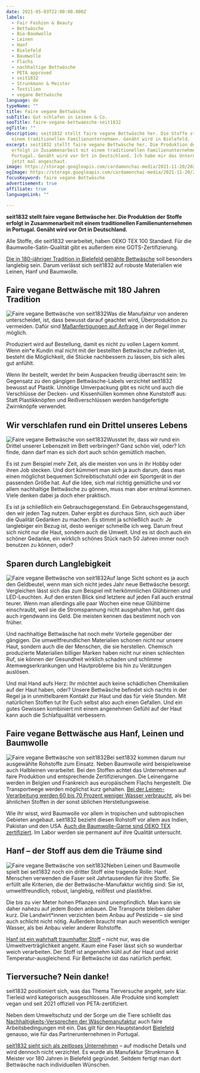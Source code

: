 ```yaml
---
date: 2021-05-03T22:00:00.000Z
labels:
  - Fair Fashion & Beauty
  - Bettwäsche
  - Bio-Baumwolle
  - Leinen
  - Hanf
  - Bielefeld
  - Baumwolle
  - Flachs
  - nachhaltige Bettwäsche
  - PETA approved
  - seit1832
  - Strunkmann & Meister
  - Textilien
  - vegane Bettwäsche
language: de
typeName: ""
title: Faire vegane Bettwäsche
subTitle: Gut schlafen in Leinen & Co.
seoTitle: faire-vegane-bettwaesche-seit1832
ogTitle: ""
description: seit1832 stellt faire vegane Bettwäsche her. Die Stoffe stammen aus
  einem traditionellen Familienunternehmen. Genäht wird in Bielefeld.
excerpt: seit1832 stellt faire vegane Bettwäsche her. Die Produktion der Stoffe
  erfolgt in Zusammenarbeit mit einem traditionellen Familienunternehmen in
  Portugal. Genäht wird vor Ort in Deutschland. Ich habe mir das Unternehmen
  jetzt mal angeschaut.
image: https://storage.googleapis.com/cardamonchai-media/2021-11-20/2021-05-seit1832-jpg-imagine-080808_6e726e_1024_768/640.webp
ogImage: https://storage.googleapis.com/cardamonchai-media/2021-11-20/2021-05-seit1832-fb-jpg-imagine-f8f8f8_787c78_1200_628/640.webp
focusKeyword: faire vegane Bettwäsche
advertisement: true
affiliate: true
languageLink: ""

---
```


**seit1832 stellt faire vegane Bettwäsche her. Die Produktion der Stoffe erfolgt in Zusammenarbeit mit einem traditionellen Familienunternehmen in Portugal. Genäht wird vor Ort in Deutschland.**

Alle Stoffe, die seit1832 verarbeitet, haben OEKO TEX 100 Standard. Für die Baumwolle-Satin-Qualität gibt es außerdem eine GOTS-Zertifizierung.

[Die in 180-jähriger Tradition in Bielefeld genähte Bettwäsche](https://t.adcell.com/p/click?promoId=196862&slotId=80259&param0=https%3A%2F%2Fseit1832.de%2Fpages%2Falle-produkte) soll besonders langlebig sein. Darum verlässt sich seit1832 auf robuste Materialien wie Leinen, Hanf und Baumwolle.

## Faire vegane Bettwäsche mit 180 Jahren Tradition

![Faire vegane Bettwäsche von seit1832](https://storage.googleapis.com/cardamonchai-media/2021-11-20/2021-05-seit1832-1-jpg-imagine-e8e8e8_868177_1024_768/640.webp 'Faire vegane Bettwäsche von seit1832')Was die Manufaktur von anderen unterscheidet, ist, dass bewusst darauf geachtet wird, Überproduktion zu vermeiden. Dafür sind [Maßanfertigungen auf Anfrage](https://t.adcell.com/p/click?promoId=196862&slotId=80259&param0=https%3A%2F%2Fseit1832.de%2Fpages%2Fmassanfertigungen) in der Regel immer möglich.

Produziert wird auf Bestellung, damit es nicht zu vollen Lagern kommt. Wenn ein\*e Kundin mal nicht mit der bestellten Bettwäsche zufrieden ist, besteht die Möglichkeit, die Stücke nachbessern zu lassen, bis sich alles gut anfühlt.

Wenn Ihr bestellt, werdet Ihr beim Auspacken freudig überrascht sein: Im Gegensatz zu den gängigen Bettwäsche-Labels verzichtet seit1832 bewusst auf Plastik. Unnötige Umverpackung gibt es nicht und auch die Verschlüsse der Decken- und Kissenhüllen kommen ohne Kunststoff aus: Statt Plastikknöpfen und Reißverschlüssen werden handgefertigte Zwirnknöpfe verwendet.

## Wir verschlafen rund ein Drittel unseres Lebens

![Faire vegane Bettwäsche von seit1832](https://storage.googleapis.com/cardamonchai-media/2021-11-20/2021-05-seit1832-2-jpg-imagine-686868_545254_1024_768/640.webp 'Faire vegane Bettwäsche von seit1832')Wusstet Ihr, dass wir rund ein Drittel unserer Lebenszeit im Bett verbringen? Ganz schön viel, oder? Ich finde, dann darf man es sich dort auch schön gemütlich machen.

Es ist zum Beispiel mehr Zeit, als die meisten von uns in ihr Hobby oder ihren Job stecken. Und dort kümmert man sich ja auch darum, dass man einen möglichst bequemen Schreibtischstuhl oder ein Sportgerät in der passenden Größe hat. Auf die Idee, sich mal richtig gemütliche und vor allem nachhaltige Bettwäsche zu gönnen, muss man aber erstmal kommen. Viele denken dabei ja doch eher praktisch.

Es ist ja schließlich ein Gebrauchsgegenstand. Ein Gebrauchsgegenstand, den wir jeden Tag nutzen. Daher ergibt es durchaus Sinn, sich auch über die Qualität Gedanken zu machen. Es stimmt ja schließlich auch: Je langlebiger ein Bezug ist, desto weniger schmeiße ich weg. Darum freut sich nicht nur die Haut, sondern auch die Umwelt. Und es ist doch auch ein schöner Gedanke, ein wirklich schönes Stück nach 50 Jahren immer noch benutzen zu können, oder?

## Sparen durch Langlebigkeit

![Faire vegane Bettwäsche von seit1832](https://storage.googleapis.com/cardamonchai-media/2021-11-20/2021-05-seit1832-4-jpg-imagine-a8a8a8_888582_1024_768/640.webp 'Faire vegane Bettwäsche von seit1832')Auf lange Sicht schont es ja auch den Geldbeutel, wenn man sich nicht jedes Jahr neue Bettwäsche besorgt. Vergleichen lässt sich das zum Beispiel mit herkömmlichen Glühbirnen und LED-Leuchten. Auf den ersten Blick sind letztere auf jeden Fall auch erstmal teurer. Wenn man allerdings alle paar Wochen eine neue Glühbirne einschraubt, weil sie die Stromspannung nicht ausgehalten hat, geht das auch irgendwann ins Geld. Die meisten kennen das bestimmt noch von früher.

Und nachhaltige Bettwäsche hat noch mehr Vorteile gegenüber der gängigen. Die umweltfreundlichen Materialien schonen nicht nur unsere Haut, sondern auch die der Menschen, die sie herstellen. Chemisch produzierte Materialien billiger Marken haben nicht nur einen schlechten Ruf, sie können der Gesundheit wirklich schaden und schlimme Atemwegserkrankungen und Hautprobleme bis hin zu Verätzungen auslösen.

Und mal Hand aufs Herz: Ihr möchtet auch keine schädlichen Chemikalien auf der Haut haben, oder? Unsere Bettwäsche befindet sich nachts in der Regel ja in unmittelbarem Kontakt zur Haut und das für viele Stunden. Mit natürlichen Stoffen tut Ihr Euch selbst also auch einen Gefallen. Und ein gutes Gewissen kombiniert mit einem angenehmen Gefühl auf der Haut kann auch die Schlafqualität verbessern.

## Faire vegane Bettwäsche aus Hanf, Leinen und Baumwolle

![Faire vegane Bettwäsche von seit1832](https://storage.googleapis.com/cardamonchai-media/2021-11-20/2021-05-seit1832-5-jpg-imagine-080808_77797b_1024_768/640.webp 'Faire vegane Bettwäsche von seit1832')Bei seit1832 kommen darum nur ausgewählte Rohstoffe zum Einsatz. Neben Baumwolle wird beispielsweise auch Halbleinen verarbeitet. Bei den Stoffen achtet das Unternehmen auf faire Produktion und entsprechende Zertifizierungen. Die Leinengarne werden in Belgien und Frankreich aus europäischem Flachs hergestellt. Die Transportwege werden möglichst kurz gehalten. [Bei der Leinen-Verarbeitung werden 60 bis 70 Prozent weniger Wasser verbraucht](https://t.adcell.com/p/click?promoId=196862&slotId=80259&param0=https%3A%2F%2Fseit1832.de%2Fblogs%2Fblog%2Fwie-wird-unser-leinen-produziert), als bei ähnlichen Stoffen in der sonst üblichen Herstellungsweise.

Wie ihr wisst, wird Baumwolle vor allem in tropischen und subtropischen Gebieten angebaut. seit1832 bezieht diesen Rohstoff vor allem aus Indien, Pakistan und den USA. [Auch die Baumwolle-Garne sind OEKO TEX zertifiziert](https://t.adcell.com/p/click?promoId=196862&slotId=80259&param0=https%3A%2F%2Fseit1832.de%2Fblogs%2Fblog%2Fwarenkunde-baumwolle-wo-kommen-unsere-rohstoffe-her). Im Labor werden sie permanent auf ihre Qualität untersucht.

## Hanf – der Stoff aus dem die Träume sind

![Faire vegane Bettwäsche von seit1832](https://storage.googleapis.com/cardamonchai-media/2021-11-20/2021-05-seit1832-6-jpg-imagine-d8d8e8_9f9b93_1024_768/640.webp 'Faire vegane Bettwäsche von seit1832')Neben Leinen und Baumwolle spielt bei seit1832 noch ein dritter Stoff eine tragende Rolle: Hanf. Menschen verwenden die Faser seit Jahrtausenden für ihre Stoffe. Sie erfüllt alle Kriterien, die der Bettwäsche-Manufaktur wichtig sind: Sie ist, umweltfreundlich, robust, langlebig, reißfest und plastikfrei.

Die bis zu vier Meter hohen Pflanzen sind unempfindlich. Man kann sie daher nahezu auf jedem Boden anbauen. Die Transporte bleiben daher kurz. Die Landwirt\*innen verzichten beim Anbau auf Pestizide – sie sind auch schlicht nicht nötig. Außerdem braucht man auch wesentlich weniger Wasser, als bei Anbau vieler anderer Rohstoffe.

[Hanf ist ein wahrhaft traumhafter Stoff](https://t.adcell.com/p/click?promoId=196862&slotId=80259&param0=https%3A%2F%2Fseit1832.de%2Fblogs%2Fblog%2Fwarenkunde-hanf-merkmale-und-vorteile) – nicht nur, was die Umweltverträglichkeit angeht. Kaum eine Faser lässt sich so wunderbar weich verarbeiten. Der Stoff ist angenehm kühl auf der Haut und wirkt Temperatur-ausgleichend. Für Bettwäsche ist das natürlich perfekt.

## Tierversuche? Nein danke!

seit1832 positioniert sich, was das Thema Tierversuche angeht, sehr klar. Tierleid wird kategorisch ausgeschlossen. Alle Produkte sind komplett vegan und seit 2021 offiziell von PETA-zertifiziert.

Neben dem Umweltschutz und der Sorge um die Tiere schließt das [Nachhaltigkeits-Versprechen der Wäschemanufaktur](https://t.adcell.com/p/click?promoId=196862&slotId=80259&param0=https%3A%2F%2Fseit1832.de%2Fpages%2Fuber-uns) auch faire Arbeitsbedingungen mit ein. Das gilt für den Hauptstandort [Bielefeld](/2019/07/bielefeld/) genauso, wie für das Partnerunternehmen in Portugal.

[seit1832 sieht sich als zeitloses Unternehmen](https://t.adcell.com/p/click?promoId=196862&slotId=80259&param0=https%3A%2F%2Fseit1832.de%2Fpages%2Falle-produkte) – auf modische Details und wird dennoch nicht verzichtet. Es wurde als Manufaktur Strunkmann & Meister vor 180 Jahren in Bielefeld gegründet. Seitdem fertigt man dort Bettwäsche nach individuellen Wünschen.
